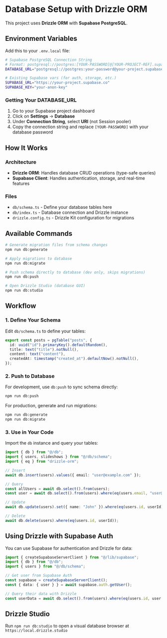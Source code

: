 # Database Setup with Drizzle ORM

This project uses **Drizzle ORM** with **Supabase PostgreSQL**.

## Environment Variables

Add this to your `.env.local` file:

```bash
# Supabase PostgreSQL Connection String
# Format: postgresql://postgres:[YOUR-PASSWORD]@[YOUR-PROJECT-REF].supabase.co:5432/postgres
DATABASE_URL="postgresql://postgres:your-password@your-project.supabase.co:5432/postgres"

# Existing Supabase vars (for auth, storage, etc.)
SUPABASE_URL="https://your-project.supabase.co"
SUPABASE_KEY="your-anon-key"
```

### Getting Your DATABASE_URL

1. Go to your Supabase project dashboard
2. Click on **Settings** → **Database**
3. Under **Connection String**, select **URI** (not Session pooler)
4. Copy the connection string and replace `[YOUR-PASSWORD]` with your database password

## How It Works

### Architecture

- **Drizzle ORM**: Handles database CRUD operations (type-safe queries)
- **Supabase Client**: Handles authentication, storage, and real-time features

### Files

- `db/schema.ts` - Define your database tables here
- `db/index.ts` - Database connection and Drizzle instance
- `drizzle.config.ts` - Drizzle Kit configuration for migrations

## Available Commands

```bash
# Generate migration files from schema changes
npm run db:generate

# Apply migrations to database
npm run db:migrate

# Push schema directly to database (dev only, skips migrations)
npm run db:push

# Open Drizzle Studio (database GUI)
npm run db:studio
```

## Workflow

### 1. Define Your Schema

Edit `db/schema.ts` to define your tables:

```typescript
export const posts = pgTable("posts", {
  id: uuid("id").primaryKey().defaultRandom(),
  title: text("title").notNull(),
  content: text("content"),
  createdAt: timestamp("created_at").defaultNow().notNull(),
});
```

### 2. Push to Database

For development, use `db:push` to sync schema directly:

```bash
npm run db:push
```

For production, generate and run migrations:

```bash
npm run db:generate
npm run db:migrate
```

### 3. Use in Your Code

Import the `db` instance and query your tables:

```typescript
import { db } from "@/db";
import { users, slideshows } from "@/db/schema";
import { eq } from "drizzle-orm";

// Insert
await db.insert(users).values({ email: "user@example.com" });

// Query
const allUsers = await db.select().from(users);
const user = await db.select().from(users).where(eq(users.email, "user@example.com"));

// Update
await db.update(users).set({ name: "John" }).where(eq(users.id, userId));

// Delete
await db.delete(users).where(eq(users.id, userId));
```

## Using Drizzle with Supabase Auth

You can use Supabase for authentication and Drizzle for data:

```typescript
import { createSupabaseServerClient } from "@/lib/supabase";
import { db } from "@/db";
import { users } from "@/db/schema";

// Get user from Supabase Auth
const supabase = createSupabaseServerClient();
const { data: { user } } = await supabase.auth.getUser();

// Query their data with Drizzle
const userData = await db.select().from(users).where(eq(users.id, user.id));
```

## Drizzle Studio

Run `npm run db:studio` to open a visual database browser at `https://local.drizzle.studio`

